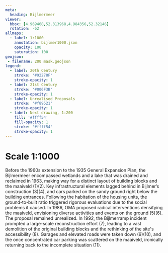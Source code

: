 ```yaml
---
meta:
  heading: Bijlmermeer
viewer:
  bbox: [4.969468,52.313968,4.984356,52.32146]
  rotation: -62
allmaps:
  - label: 1:1000
    annotation: bijlmer1000.json
    opacity: 100
    saturation: 100
geojson:
 - filename: 200 mask.geojson
legend:
  - label: 20th Century
    stroke: '#92278F'
    stroke-opacity: 1
  - label: 21st Century
    stroke: '#006F3B'
    stroke-opacity: 1
  - label: Unrealised Proposals
    stroke: '#f89521'
    stroke-opacity: 1
  - label: Next drawing, 1:200
    fill: '#ffff54'
    fill-opacity: 1
    stroke: '#ffff54'
    stroke-opacity: 1
---
```

# Scale 1:1000

Before the 1960s extension to the 1935 General Expansion Plan, the Bijlmermeer encompassed wetlands and a lake that was drained and reclaimed in 1963, making way for a distinct layout of building blocks and the maaiveld (1)(2). Key infrastructural elements lagged behind in Bijlmer’s construction (3)(4), and cars parked on the sandy ground right below the building entrances. Following the habitation of the housing units, the ground-to-built ratio triggered rigorous evaluations due to the social problems it caused. In 1986, OMA proposed radical interventions densifying the maaiveld, envisioning diverse activities and events on the ground (5)(6). The proposal remained unrealized. In 1992, the Bijlmerramp incident prompted a large-scale reconstruction effort (7), leading to a vast demolition of the original building blocks and the rethinking of the site's accessibility (8). Garages and elevated roads were taken down (9)(10), and the once concentrated car parking was scattered on the maaiveld, ironically returning back to the incomplete situation (11).